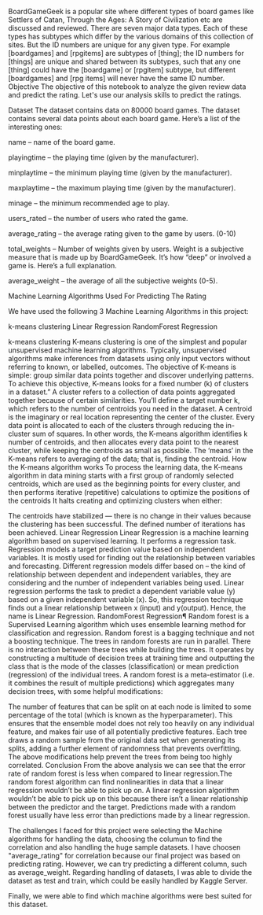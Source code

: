 BoardGameGeek is a popular site where different types of board games like Settlers of Catan, Through the Ages: A Story of Civilization etc are discussed and reviewed. There are seven major data types. Each of these types has subtypes which differ by the various domains of this collection of sites. But the ID numbers are unique for any given type. For example [boardgames] and [rpgitems] are subtypes of [thing]; the ID numbers for [things] are unique and shared between its subtypes, such that any one [thing] could have the [boardgame] or [rpgitem] subtype, but different [boardgames] and [rpg items] will never have the same ID number.
Objective
The objective of this notebook to analyze the given review data and predict the rating. Let's use our analysis skills to predict the ratings.

Dataset
The dataset contains data on 80000 board games. The dataset contains several data points about each board game. Here’s a list of the interesting ones:

name – name of the board game.

playingtime – the playing time (given by the manufacturer).

minplaytime – the minimum playing time (given by the manufacturer).

maxplaytime – the maximum playing time (given by the manufacturer).

minage – the minimum recommended age to play.

users_rated – the number of users who rated the game.

average_rating – the average rating given to the game by users. (0-10)

total_weights – Number of weights given by users. Weight is a subjective measure that is made up by BoardGameGeek. It’s how “deep” or involved a game is. Here’s a full explanation.

average_weight – the average of all the subjective weights (0-5).

Machine Learning Algorithms Used For Predicting The Rating

We have used the following 3 Machine Learning Algorithms in this project:

k-means clustering
Linear Regression
RandomForest Regression

k-means clustering
K-means clustering is one of the simplest and popular unsupervised machine learning algorithms. Typically, unsupervised algorithms make inferences from datasets using only input vectors without referring to known, or labelled, outcomes. The objective of K-means is simple: group similar data points together and discover underlying patterns. To achieve this objective, K-means looks for a fixed number (k) of clusters in a dataset.” A cluster refers to a collection of data points aggregated together because of certain similarities. You’ll define a target number k, which refers to the number of centroids you need in the dataset. A centroid is the imaginary or real location representing the center of the cluster. Every data point is allocated to each of the clusters through reducing the in-cluster sum of squares. In other words, the K-means algorithm identifies k number of centroids, and then allocates every data point to the nearest cluster, while keeping the centroids as small as possible. The ‘means’ in the K-means refers to averaging of the data; that is, finding the centroid. How the K-means algorithm works To process the learning data, the K-means algorithm in data mining starts with a first group of randomly selected centroids, which are used as the beginning points for every cluster, and then performs iterative (repetitive) calculations to optimize the positions of the centroids It halts creating and optimizing clusters when either:

The centroids have stabilized — there is no change in their values because the clustering has been successful.
The defined number of iterations has been achieved.
Linear Regression
Linear Regression is a machine learning algorithm based on supervised learning. It performs a regression task. Regression models a target prediction value based on independent variables. It is mostly used for finding out the relationship between variables and forecasting. Different regression models differ based on – the kind of relationship between dependent and independent variables, they are considering and the number of independent variables being used. Linear regression performs the task to predict a dependent variable value (y) based on a given independent variable (x). So, this regression technique finds out a linear relationship between x (input) and y(output). Hence, the name is Linear Regression.
RandomForest Regression¶
Random forest is a Supervised Learning algorithm which uses ensemble learning method for classification and regression. Random forest is a bagging technique and not a boosting technique. The trees in random forests are run in parallel. There is no interaction between these trees while building the trees. It operates by constructing a multitude of decision trees at training time and outputting the class that is the mode of the classes (classification) or mean prediction (regression) of the individual trees. A random forest is a meta-estimator (i.e. it combines the result of multiple predictions) which aggregates many decision trees, with some helpful modifications:

The number of features that can be split on at each node is limited to some percentage of the total (which is known as the hyperparameter). This ensures that the ensemble model does not rely too heavily on any individual feature, and makes fair use of all potentially predictive features.
Each tree draws a random sample from the original data set when generating its splits, adding a further element of randomness that prevents overfitting. The above modifications help prevent the trees from being too highly correlated.
Conclusion
From the above analysis we can see that the error rate of random forest is less when compared to linear regression.The random forest algorithm can find nonlinearities in data that a linear regression wouldn’t be able to pick up on. A linear regression algorithm wouldn’t be able to pick up on this because there isn’t a linear relationship between the predictor and the target. Predictions made with a random forest usually have less error than predictions made by a linear regression.

The challenges I faced for this project were selecting the Machine algorithms for handling the data, choosing the columun to find the correlation and also handling the huge sample datasets. I have choosen "average_rating" for correlation because our final project was based on predicting rating. However, we can try predicting a different column, such as average_weight. Regarding handling of datasets, I was able to divide the dataset as test and train, which could be easily handled by Kaggle Server.

Finally, we were able to find which machine algorithms were best suited for this dataset.
